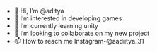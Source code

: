 - 👋 Hi, I’m @aditya
- 👀 I’m interested in developing games
- 🌱 I’m currently learning unity
- 💞️ I’m looking to collaborate on my new project
- 📫 How to reach me Instagram-@aadiitya_31

<!---
aditysr/aditysr is a ✨ special ✨ repository because its `README.md` (this file) appears on your GitHub profile.
You can click the Preview link to take a look at your changes.
--->
